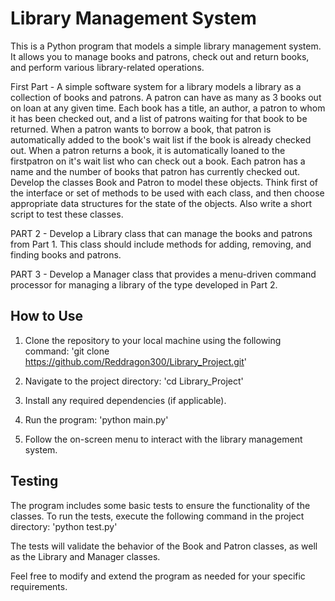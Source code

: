 # Library Management System

This is a Python program that models a simple library management system. It allows you to manage books and patrons, check out and return books, and perform various library-related operations.

First Part - 
A simple software system for a library models a library as a collection of books and patrons.
A patron can have as many as 3 books out on loan at any given time. 
Each book has a title, an author, a patron to whom it has been checked out, and a list of patrons waiting for that book to be returned.
When a patron wants to borrow a book, that patron is automatically added to the book's wait list if the book is already checked out. 
When a patron returns a book, it is automatically loaned to the firstpatron on it's wait list who can check out a book.
Each patron has a name and the number of books that patron has currently checked out. Develop the classes Book and Patron to model these objects. 
Think first of the interface or set of methods to be used with each class, and then choose appropriate data structures for the state of the objects. 
Also write a short script to test these classes.

PART 2 - 
Develop a Library class that can manage the books and patrons from Part 1. 
This class should include methods for adding, removing, and finding books and patrons.

PART 3 - 
Develop a Manager class that provides a menu-driven command processor for managing a library of the type developed in Part 2.


## How to Use

1. Clone the repository to your local machine using the following command:
'git clone https://github.com/Reddragon300/Library_Project.git'

2. Navigate to the project directory:
'cd Library_Project'

3. Install any required dependencies (if applicable).

4. Run the program:
'python main.py'

5. Follow the on-screen menu to interact with the library management system.

## Testing

The program includes some basic tests to ensure the functionality of the classes. To run the tests, execute the following command in the project directory:
'python test.py'


The tests will validate the behavior of the Book and Patron classes, as well as the Library and Manager classes.

Feel free to modify and extend the program as needed for your specific requirements.

